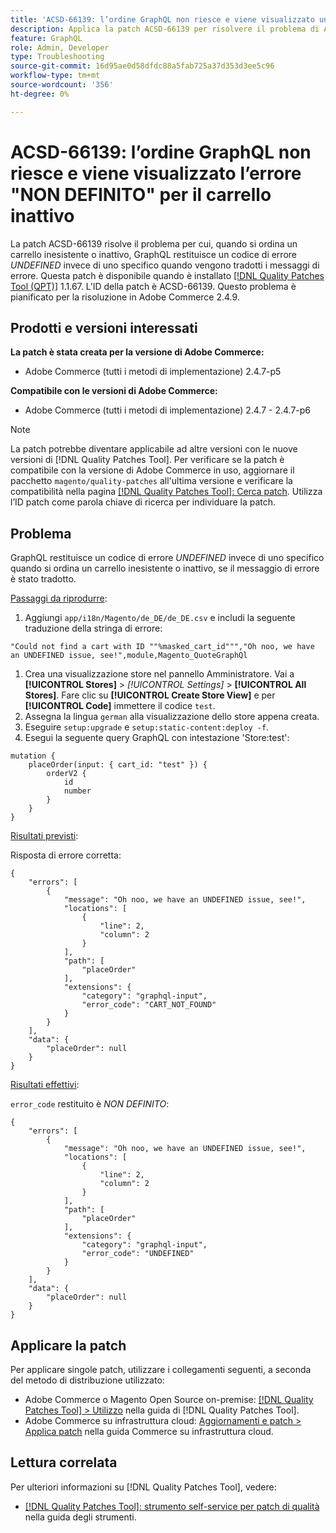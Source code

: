 ```yaml
---
title: 'ACSD-66139: l’ordine GraphQL non riesce e viene visualizzato un errore NON DEFINITO per il carrello inattivo'
description: Applica la patch ACSD-66139 per risolvere il problema di Adobe Commerce per cui, quando effettui un ordine per un carrello inesistente o inattivo, GraphQL restituisce un codice di errore NON DEFINITO invece di uno specifico quando i messaggi di errore vengono tradotti.
feature: GraphQL
role: Admin, Developer
type: Troubleshooting
source-git-commit: 16d95ae0d58dfdc88a5fab725a37d353d3ee5c96
workflow-type: tm+mt
source-wordcount: '356'
ht-degree: 0%

---
```



# ACSD-66139: l’ordine GraphQL non riesce e viene visualizzato l’errore &quot;NON DEFINITO&quot; per il carrello inattivo

La patch ACSD-66139 risolve il problema per cui, quando si ordina un carrello inesistente o inattivo, GraphQL restituisce un codice di errore *UNDEFINED* invece di uno specifico quando vengono tradotti i messaggi di errore. Questa patch è disponibile quando è installato [[!DNL Quality Patches Tool (QPT)]](/help/tools/quality-patches-tool/quality-patches-tool-to-self-serve-quality-patches.md) 1.1.67. L’ID della patch è ACSD-66139. Questo problema è pianificato per la risoluzione in Adobe Commerce 2.4.9.

## Prodotti e versioni interessati

**La patch è stata creata per la versione di Adobe Commerce:**

* Adobe Commerce (tutti i metodi di implementazione) 2.4.7-p5

**Compatibile con le versioni di Adobe Commerce:**

* Adobe Commerce (tutti i metodi di implementazione) 2.4.7 - 2.4.7-p6

>[!NOTE]
>
>La patch potrebbe diventare applicabile ad altre versioni con le nuove versioni di [!DNL Quality Patches Tool]. Per verificare se la patch è compatibile con la versione di Adobe Commerce in uso, aggiornare il pacchetto `magento/quality-patches` all&#39;ultima versione e verificare la compatibilità nella pagina [[!DNL Quality Patches Tool]: Cerca patch](https://experienceleague.adobe.com/tools/commerce-quality-patches/index.html). Utilizza l’ID patch come parola chiave di ricerca per individuare la patch.

## Problema

GraphQL restituisce un codice di errore *UNDEFINED* invece di uno specifico quando si ordina un carrello inesistente o inattivo, se il messaggio di errore è stato tradotto.

<u>Passaggi da riprodurre</u>:

1. Aggiungi `app/i18n/Magento/de_DE/de_DE.csv` e includi la seguente traduzione della stringa di errore:

```
"Could not find a cart with ID ""%masked_cart_id""","Oh noo, we have an UNDEFINED issue, see!",module,Magento_QuoteGraphQl
```

1. Crea una visualizzazione store nel pannello Amministratore. Vai a **[!UICONTROL Stores]** > *[!UICONTROL Settings]* > **[!UICONTROL All Stores]**. Fare clic su **[!UICONTROL Create Store View]** e per **[!UICONTROL Code]** immettere il codice `test`.
1. Assegna la lingua `german` alla visualizzazione dello store appena creata.
1. Eseguire `setup:upgrade` e `setup:static-content:deploy -f`.
1. Esegui la seguente query GraphQL con intestazione &#39;Store:test&#39;:

```
mutation {
    placeOrder(input: { cart_id: "test" }) {
        orderV2 {
            id
            number
        }
    }
}
```

<u>Risultati previsti</u>:

Risposta di errore corretta:

```
{
    "errors": [
        {
            "message": "Oh noo, we have an UNDEFINED issue, see!",
            "locations": [
                {
                    "line": 2,
                    "column": 2
                }
            ],
            "path": [
                "placeOrder"
            ],
            "extensions": {
                "category": "graphql-input",
                "error_code": "CART_NOT_FOUND"
            }
        }
    ],
    "data": {
        "placeOrder": null
    }
}
```

<u>Risultati effettivi</u>:

`error_code` restituito è *NON DEFINITO*:

```
{
    "errors": [
        {
            "message": "Oh noo, we have an UNDEFINED issue, see!",
            "locations": [
                {
                    "line": 2,
                    "column": 2
                }
            ],
            "path": [
                "placeOrder"
            ],
            "extensions": {
                "category": "graphql-input",
                "error_code": "UNDEFINED"
            }
        }
    ],
    "data": {
        "placeOrder": null
    }
}
```

## Applicare la patch

Per applicare singole patch, utilizzare i collegamenti seguenti, a seconda del metodo di distribuzione utilizzato:

* Adobe Commerce o Magento Open Source on-premise: [[!DNL Quality Patches Tool] > Utilizzo](/help/tools/quality-patches-tool/usage.md) nella guida di [!DNL Quality Patches Tool].
* Adobe Commerce su infrastruttura cloud: [Aggiornamenti e patch > Applica patch](https://experienceleague.adobe.com/docs/commerce-cloud-service/user-guide/develop/upgrade/apply-patches.html) nella guida Commerce su infrastruttura cloud.

## Lettura correlata

Per ulteriori informazioni su [!DNL Quality Patches Tool], vedere:

* [[!DNL Quality Patches Tool]: strumento self-service per patch di qualità](/help/tools/quality-patches-tool/quality-patches-tool-to-self-serve-quality-patches.md) nella guida degli strumenti.
